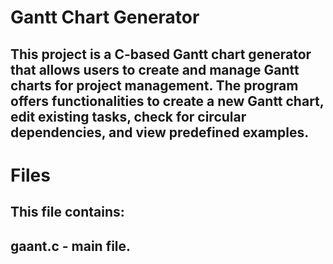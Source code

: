 # Gantt Chart Generator
## This project is a C-based Gantt chart generator that allows users to create and manage Gantt charts for project management. The program offers functionalities to create a new Gantt chart, edit existing tasks, check for circular dependencies, and view predefined examples.
# Files
## This file contains:
## gaant.c - main file.
